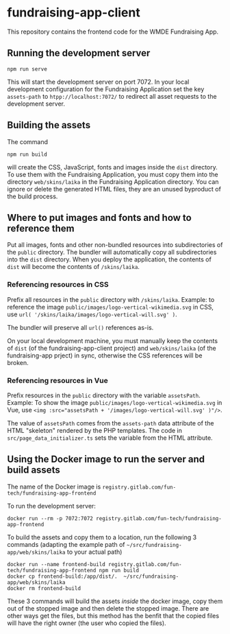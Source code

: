 # fundraising-app-client

This repository contains the frontend code for the WMDE Fundraising App.

## Running the development server

	npm run serve
	
This will start the development server on port 7072. In your local
development configuration for the Fundraising
Application set the key `assets-path` to `htpp://localhost:7072/` to
redirect all asset requests to the development server.

## Building the assets

The command

	npm run build
	
will create the CSS, JavaScript, fonts and images inside the `dist`
directory. To use them with the Fundraising Application, you must copy
them into the directory `web/skins/laika` in the Fundraising Application
directory. You can ignore or delete the generated HTML files, they are an
unused byproduct of the build process.


## Where to put images and fonts and how to reference them
Put all images, fonts and other non-bundled resources into subdirectories
of the `public` directory. The bundler will automatically copy all
subdirectories into the `dist` directory. When you deploy the application,
the contents of `dist` will become the contents of `/skins/laika`.

### Referencing resources in CSS
Prefix all resources in the `public` directory with `/skins/laika`.
Example: to reference the image
`public/images/logo-vertical-wikimedia.svg` in CSS, use `url(
'/skins/laika/images/logo-vertical-will.svg' )`.

The bundler will preserve all `url()` references as-is.

On your local development machine, you must manually keep the contents of
`dist` (of the fundraising-app-client project) and `web/skins/laika` (of
the fundraising-app prject) in sync, otherwise the CSS references will be
broken.

### Referencing resources in Vue
Prefix  resources in the `public` directory with the variable `assetsPath`.
Example: To show the image
`public/images/logo-vertical-wikimedia.svg` in Vue, use `<img
:src="assetsPath + '/images/logo-vertical-will.svg' )"/>`.

The value of `assetsPath` comes from the `assets-path` data attribute of
the HTML "skeleton" rendered by the PHP templates.
The code in `src/page_data_initializer.ts` sets the variable from the HTML
attribute.


## Using the Docker image to run the server and build assets

The name of the Docker image is `registry.gitlab.com/fun-tech/fundraising-app-frontend`

To run the development server:

	docker run --rm -p 7072:7072 registry.gitlab.com/fun-tech/fundraising-app-frontend
	
To build the assets and copy them to a location, run the following 3
commands (adapting the example path of
`~/src/fundraising-app/web/skins/laika` to your actual path)

	docker run --name frontend-build registry.gitlab.com/fun-tech/fundraising-app-frontend npm run build
	docker cp frontend-build:/app/dist/.  ~/src/fundraising-app/web/skins/laika
	docker rm frontend-build

These 3 commands will build the assets *inside* the docker image, copy them out of the
stopped image and then delete the stopped image. There are other ways get
the files, but this method has the benfit that the copied
files will have the right owner (the user who copied the files).

